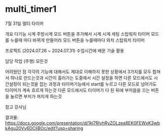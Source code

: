 # multi_timer1
7월 31일 멀티 타이머

개요
다기능 시계 주방시계 모드 버튼을 추가해서 
시계 시계 세팅 스탑워치 타이머 모드를 누를때 마다 바뀌게  만들어라
모드 버튼을 누를때마다 
와치
스탑워치 
타이머

프로젝트 (2024.07.26 ~ 2024.07.31)
수업시간에 배운 기술 활용

담당 작업 (주행)
모든것

어려웠던 점
각각의 기능에 대해서도 제대로 이해하지 못한 상황에서 3가지를 모두 합쳐서 하나로 만드는것과 시간이 흘러가는 도중에서 시간 설정을 하면
다른 모드에서도 시간설정이 되는것을 잡는 과정과 타이머기능에서 start를 누르고 다른 모드로 넘어가도 타이머가 계속 흐르게 하는것
다른 모드에서도 타이머가 다 된 뒤에 부저음을 끄는 버튼을 눌르면 부저가 꺼지게 하는것

참고
강사님

결과물:
https://docs.google.com/presentation/d/1kl7RlyhRyZOLzea8EK0FEWxK3wbkAgu20Vy6DCljBOc/edit?usp=sharing
